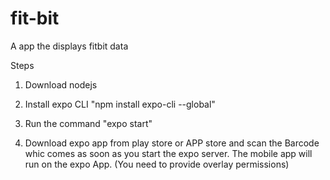 # fit-bit
A app the displays fitbit data



Steps

1) Download nodejs

2) Install expo CLI "npm install expo-cli --global"

3) Run the command "expo start"

4) Download expo app from play store or APP store and scan the Barcode whic comes as soon as you start the expo server. The mobile app will run on the expo App. (You need to provide overlay permissions)


